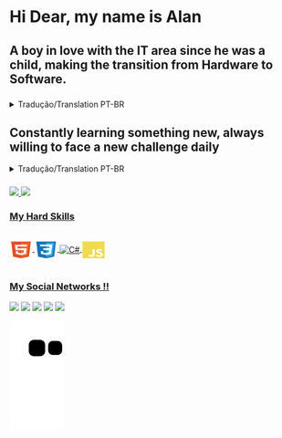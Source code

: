 # Hi Dear, my name is Alan 
## A boy in love with the IT area since he was a child, making the transition from Hardware to Software.
### 
<details>
 <summary markdown="span">Tradução/Translation PT-BR</summary>
  <br>
  Um garoto apaixonado pela área de Ti desde criança, fazendo a transição do Hardware para o Software.
  <br>
</details>
 
## Constantly learning something new, always willing to face a new challenge daily

<details>
 <summary markdown="span">Tradução/Translation PT-BR</summary>
  <br>
  Constantemente, aprendendo algo novo, sempre disposto a encarar um novo desafio diariamente
  <br>
</details>
 

 ### <div>
  <a href="https://github.com/DevAlanM">
  <img height="180em" src="https://github-readme-stats.vercel.app/api?username=DevAlanM&show_icons=true&theme=tokyonight&include_all_commits=true&count_private=true"/>
  <img height="180em" src="https://github-readme-stats.vercel.app/api/top-langs/?username=DevAlanM&layout=compact&langs_count=6&theme=tokyonight"/>
</div>

### My Hard Skills
<div style="display: inline_block"><br>
  <img align="center" alt="HTML" height="30" width="40" src="https://raw.githubusercontent.com/devicons/devicon/master/icons/html5/html5-original.svg">
  <img align="center" alt="CSS" height="30" width="40" src="https://raw.githubusercontent.com/devicons/devicon/master/icons/css3/css3-original.svg">
  <img align="center" alt="C#" height="30" width="40" src="https://cdn.jsdelivr.net/gh/devicons/devicon/icons/csharp/csharp-original.svg">
  <img align="center" alt="Js" height="30" width="40" src="https://raw.githubusercontent.com/devicons/devicon/master/icons/javascript/javascript-plain.svg">
</div>
 
 <br>
 
  ### My Social Networks !!
 
<div> 
  <a href="" target="_blank"><img src="https://img.shields.io/badge/YouTube-FF0000?style=for-the-badge&logo=youtube&logoColor=white" target="_blank"></a>
  <a href="" target="_blank"><img src="https://img.shields.io/badge/-Instagram-%23E4405F?style=for-the-badge&logo=instagram&logoColor=white" target="_blank"></a>
 <a href="" target="_blank"><img src="https://img.shields.io/badge/Discord-7289DA?style=for-the-badge&logo=discord&logoColor=white" target="_blank"></a> 
  <a href = "mailto:alanmartins789@gmail.com"><img src="https://img.shields.io/badge/-Gmail-%23333?style=for-the-badge&logo=gmail&logoColor=white" target="_blank"></a>
  <a href="https://www.linkedin.com/in/alan-martins-2b325614b/" target="_blank"><img src="https://img.shields.io/badge/-LinkedIn-%230077B5?style=for-the-badge&logo=linkedin&logoColor=white" target="_blank"></a> 
 
 ![Snake animation](https://github.com/DevAlanM/DevAlanM/blob/output/github-contribution-grid-snake.svg)

</div>
